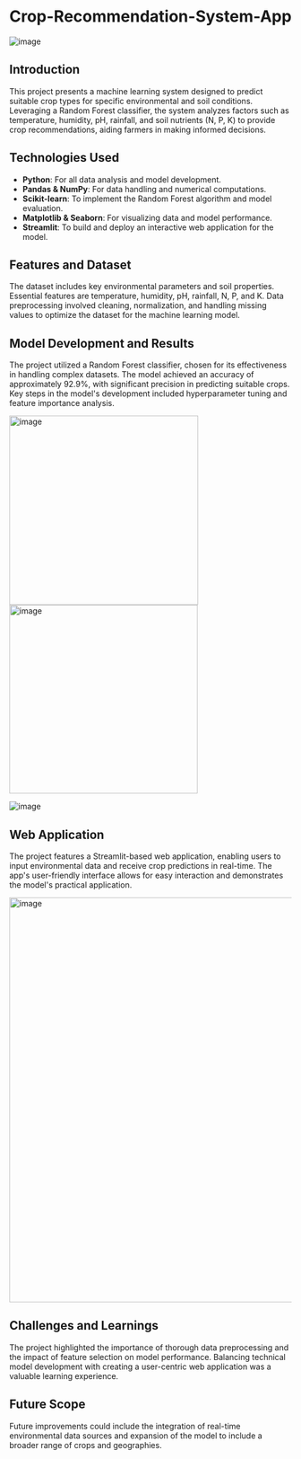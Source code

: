 # Crop-Recommendation-System-App

![image](https://github.com/varun-crypto/Crop-Recommendation-System-App/assets/69026838/af6fdc0e-94f0-4047-b135-89ed8a863575)

## Introduction
This project presents a machine learning system designed to predict suitable crop types for specific environmental and soil conditions. Leveraging a Random Forest classifier, the system analyzes factors such as temperature, humidity, pH, rainfall, and soil nutrients (N, P, K) to provide crop recommendations, aiding farmers in making informed decisions.

## Technologies Used
- **Python**: For all data analysis and model development.
- **Pandas & NumPy**: For data handling and numerical computations.
- **Scikit-learn**: To implement the Random Forest algorithm and model evaluation.
- **Matplotlib & Seaborn**: For visualizing data and model performance.
- **Streamlit**: To build and deploy an interactive web application for the model.

## Features and Dataset
The dataset includes key environmental parameters and soil properties. Essential features are temperature, humidity, pH, rainfall, N, P, and K. Data preprocessing involved cleaning, normalization, and handling missing values to optimize the dataset for the machine learning model.

## Model Development and Results
The project utilized a Random Forest classifier, chosen for its effectiveness in handling complex datasets. The model achieved an accuracy of approximately 92.9%, with significant precision in predicting suitable crops. Key steps in the model's development included hyperparameter tuning and feature importance analysis.

<img width="337" alt="image" src="https://github.com/varun-crypto/Crop-Recommendation-System-App/assets/69026838/4b935c56-f75a-4d0e-868f-a9ff9cc7fb00">

<img width="336" alt="image" src="https://github.com/varun-crypto/Crop-Recommendation-System-App/assets/69026838/d7ac6909-02d7-445e-921d-c875725a7a1e">

![image](https://github.com/varun-crypto/Crop-Recommendation-System-App/assets/69026838/83ff2fb2-2316-4340-85f7-50d087774dd3)

## Web Application
The project features a Streamlit-based web application, enabling users to input environmental data and receive crop predictions in real-time. The app's user-friendly interface allows for easy interaction and demonstrates the model's practical application.

<img width="721" alt="image" src="https://github.com/varun-crypto/Crop-Recommendation-System-App/assets/69026838/44df5f78-6dc5-4734-a594-022546d1cd53">

## Challenges and Learnings
The project highlighted the importance of thorough data preprocessing and the impact of feature selection on model performance. Balancing technical model development with creating a user-centric web application was a valuable learning experience.

## Future Scope
Future improvements could include the integration of real-time environmental data sources and expansion of the model to include a broader range of crops and geographies.


